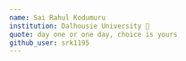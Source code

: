 ```yaml
---
name: Sai Rahul Kodumuru
institution: Dalhousie University 🚩 
quote: day one or one day, choice is yours
github_user: srk1195
---
```

